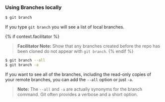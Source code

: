 ### Using Branches locally

```sh
$ git branch
```

If you type `git branch` you will see a list of local branches.

{% if context.facilitator %}
> **Facilitator Note:** Show that any branches created before the repo has been cloned do not appear with `git branch`.
{% endif %}

```sh
$ git branch --all
$ git branch -a
```

If you want to see all of the branches, including the read-only copies of your remote branches, you can add the `--all` option or just `-a`.

> **Note:** The `--all` and `-a` are actually synonyms for the branch command. Git often provides a verbose and a short option.
